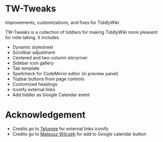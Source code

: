 # TW-Tweaks
Improvements, customizations, and fixes for TiddlyWiki

TW-Tweaks is a collection of tiddlers for making TiddlyWiki more pleasent for note taking. It includes

* Dynamic stylesheet
* Scrollbar adjustment
* Centered and two-column storyriver
* Sidebar icon gallery
* Tab template
* Spellcheck for CodeMirror editor (in preview panel)
* Topbar buttons from page controls
* Customized headings
* Iconify external links
* Add tiddler as Google Calendar event

# Acknowledgement
* Credits go to [Telumire](https://github.com/Telumire) for external links iconify
* Credits go to [Mateusz Wilczek](https://talk.tiddlywiki.org/t/button-to-create-google-calendar-event-based-on-the-current-tiddler/8665) for add to Google calendar button